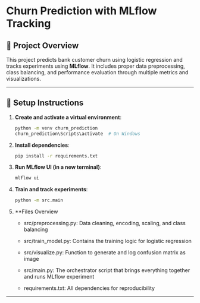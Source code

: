 # Churn Prediction with MLflow Tracking

## 📌 Project Overview

This project predicts bank customer churn using logistic regression and tracks experiments using **MLflow**. It includes proper data preprocessing, class balancing, and performance evaluation through multiple metrics and visualizations.

---

## 🚀 Setup Instructions

1. **Create and activate a virtual environment**:
    ```bash
    python -m venv churn_prediction
    churn_prediction\Scripts\activate  # On Windows
    ```

2. **Install dependencies**:
    ```bash
    pip install -r requirements.txt
    ```

3. **Run MLflow UI (in a new terminal)**:
    ```bash
    mlflow ui
    ```

4. **Train and track experiments**:
    ```bash
    python -m src.main
    ```
5. **Files Overview
    - src/preprocessing.py: Data cleaning, encoding, scaling, and class balancing
    
    - src/train_model.py: Contains the training logic for logistic regression
    
    - src/visualize.py: Function to generate and log confusion matrix as image
    
    - src/main.py: The orchestrator script that brings everything together and runs MLflow experiment
    
    - requirements.txt: All dependencies for reproducibility
---


